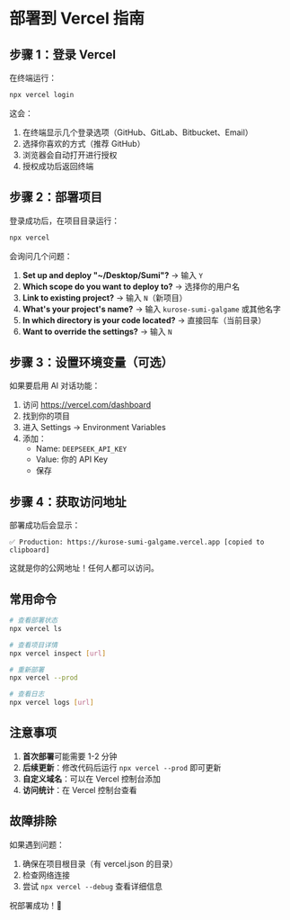 # 部署到 Vercel 指南

## 步骤 1：登录 Vercel

在终端运行：
```bash
npx vercel login
```

这会：
1. 在终端显示几个登录选项（GitHub、GitLab、Bitbucket、Email）
2. 选择你喜欢的方式（推荐 GitHub）
3. 浏览器会自动打开进行授权
4. 授权成功后返回终端

## 步骤 2：部署项目

登录成功后，在项目目录运行：
```bash
npx vercel
```

会询问几个问题：
1. **Set up and deploy "~/Desktop/Sumi"?** → 输入 `Y`
2. **Which scope do you want to deploy to?** → 选择你的用户名
3. **Link to existing project?** → 输入 `N`（新项目）
4. **What's your project's name?** → 输入 `kurose-sumi-galgame` 或其他名字
5. **In which directory is your code located?** → 直接回车（当前目录）
6. **Want to override the settings?** → 输入 `N`

## 步骤 3：设置环境变量（可选）

如果要启用 AI 对话功能：
1. 访问 https://vercel.com/dashboard
2. 找到你的项目
3. 进入 Settings → Environment Variables
4. 添加：
   - Name: `DEEPSEEK_API_KEY`
   - Value: 你的 API Key
   - 保存

## 步骤 4：获取访问地址

部署成功后会显示：
```
✅ Production: https://kurose-sumi-galgame.vercel.app [copied to clipboard]
```

这就是你的公网地址！任何人都可以访问。

## 常用命令

```bash
# 查看部署状态
npx vercel ls

# 查看项目详情
npx vercel inspect [url]

# 重新部署
npx vercel --prod

# 查看日志
npx vercel logs [url]
```

## 注意事项

1. **首次部署**可能需要 1-2 分钟
2. **后续更新**：修改代码后运行 `npx vercel --prod` 即可更新
3. **自定义域名**：可以在 Vercel 控制台添加
4. **访问统计**：在 Vercel 控制台查看

## 故障排除

如果遇到问题：
1. 确保在项目根目录（有 vercel.json 的目录）
2. 检查网络连接
3. 尝试 `npx vercel --debug` 查看详细信息

祝部署成功！🚀